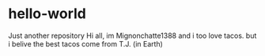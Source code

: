 # hello-world
Just another repository
Hi all, im Mignonchatte1388 and i too love tacos. 
but i belive the best tacos come from T.J. (in Earth)

